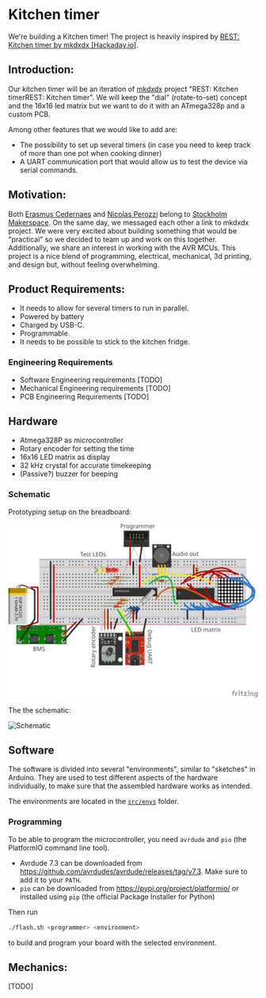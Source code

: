 # Kitchen timer

We're building a Kitchen timer!
The project is heavily inspired by [REST: Kitchen timer by mkdxdx [Hackaday.io]](https://hackaday.io/project/194386-rest-kitchen-timer).

## Introduction:
Our kitchen timer will be an iteration of [mkdxdx](https://hackaday.io/mkdxdx) project "REST: Kitchen timerREST: Kitchen timer". We will keep the "dial" (rotate-to-set) concept and the 16x16 led matrix but we want to do it with an ATmega328p and a custom PCB.

Among other features that we would like to add are:
* The possibility to set up several timers (in case you need to keep track of more than one pot when cooking dinner)
* A UART communication port that would allow us to test the device via serial commands.

## Motivation:
Both [Erasmus Cedernaes](https://github.com/emanuelen5) and [Nicolas Perozzi](https://github.com/nperozzi) belong to [Stockholm Makerspace](https://www.makerspace.se/). On the same day, we messaged each other a link to mkdxdx​ project. We were very excited about building something that would be "practical" so we decided to team up and work on this together. Additionally, we share an interest in working with the AVR MCUs. This project is a nice blend of programming, electrical, mechanical, 3d printing, and design but, without feeling overwhelming.

## Product Requirements:
* It needs to allow for several timers to run in parallel.
* Powered by battery
* Charged by USB-C.
* Programmable.
* It needs to be possible to stick to the kitchen fridge.

### Engineering Requirements
* Software Engineering requirements [TODO]
* Mechanical Engineering requirements [TODO]
* PCB Engineering Requirements [TODO]

## Hardware

* Atmega328P as microcontroller
* Rotary encoder for setting the time
* 16x16 LED matrix as display
* 32 kHz crystal for accurate timekeeping
* (Passive?) buzzer for beeping

### Schematic

Prototyping setup on the breadboard:

![Breadboard setup](./fritzing/schema_bb.svg)

The the schematic:

![Schematic](hardware\kitchen_timer-hardware.kicad_pro)

## Software

The software is divided into several "environments", similar to "sketches" in Arduino. They are used to test different aspects of the hardware individually, to make sure that the assembled hardware works as intended.

The environments are located in the [`src/envs`](./src/envs/) folder.

### Programming

To be able to program the microcontroller, you need `avrdude` and `pio` (the PlatformIO command line tool).

* Avrdude 7.3 can be downloaded from <https://github.com/avrdudes/avrdude/releases/tag/v7.3>. Make sure to add it to your `PATH`.
* `pio` can be downloaded from <https://pypi.org/project/platformio/> or installed using `pip` (the official Package Installer for Python)

Then run

```bash
./flash.sh <programmer> <environment>
```

to build and program your board with the selected environment.

## Mechanics:
[TODO]
